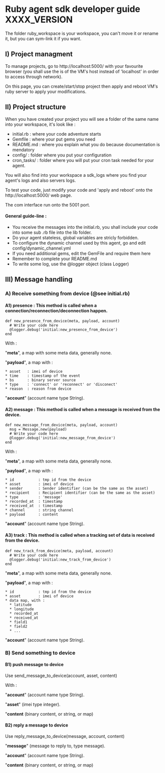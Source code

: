 
# Ruby agent sdk developer guide XXXX_VERSION

The folder ruby_workspace is your workspace, you can't move it or rename it, but you can sym-link it if you want.

## I) Project managment
To manage projects, go to http://localhost:5000/ with your favourite browser (you shall use the is of the VM's host instead of 'localhost' in order to access through network).

On this page, you can create/start/stop project then apply and reboot VM's ruby server to apply your modifications.

## II) Project structure
 When you have created your project you will see a folder of the same name into your workspace, it's look like :

* initial.rb : where your code adventure starts
* Gemfile : where your put gems you need
* README.md : where you explain what you do because documentation is mendatory
* config/ : folder where you put your configuration
* cron_tasks/ : folder where you will put your cron task needed for your agent.

You will also find into your workspace a sdk_logs where you find your agent's logs and also servers logs.

To test your code, just modify your code and 'apply and reboot' onto the http://localhost:5000/ web page.

The com interface run onto the 5001 port.

#### General guide-line :

* You receive the messages into the initial.rb, you shall include your code into some sub .rb file into the lib folder.
* Do your agent stateless, global variables are stricly forbidden.
* To configure the dynamic channel used by this agent, go and edit config/dynamic_channel.yml
* If you need additional gems, edit the GemFile and require them here
* Remember to complete your README.md
* To write some log, use the @logger object (class Logger)


## III) Message handling

### A) Receive something from device (@see initial.rb)

#### A1) presence : This method is called when a connection/reconnection/deconnection happen.

```
def new_presence_from_device(meta, payload, account)
  # Write your code here
  @logger.debug('initial:new_presence_from_device')
end
```

 With :

"**meta**", a map with some meta data, generally none.

"**payload**", a map with :

    * asset   : imei of device
    * time    : timestamp of the event
    * bs      : binary server source
    * type    : 'connect' or 'reconnect' or 'disconect'
    * reason  : reason from device

"**account**" (account name type String).

#### A2) message : This method is called when a message is received from the device.

```
def new_message_from_device(meta, payload, account)
  msg = Message.new(payload)
  # Write your code here
  @logger.debug('initial:new_message_from_device')
end
```

 With :

"**meta**", a map with some meta data, generally none.

"**payload**", a map with :

    * id           : tmp id from the device
    * asset        : imei of device
    * sender       : Sender identifier (can be the same as the asset)
    * recipient    : Recipient identifier (can be the same as the asset)
    * type         : 'message'
    * recorded_at  : timestamp
    * received_at  : timestamp
    * channel      : string channel
    * payload      : content

"**account**" (account name type String).

#### A3) track : This method is called when a tracking set of data is received from the device.

```
def new_track_from_device(meta, payload, account)
  # Write your code here
  @logger.debug('initial:new_track_from_device')
end
```

"**meta**", a map with some meta data, generally none.

"**payload**", a map with :

    * id           : tmp id from the device
    * asset        : imei of device
    * data map, with :
      * latitude
      * longitude
      * recorded_at
      * received_at
      * field1
      * field2
      * ...

"**account**" (account name type String).


### B) Send something to device

#### B1) push message to device

Use send_message_to_device(account, asset, content)

With :

"**account**" (account name type String).

"**asset**" (imei type integer).

"**content** (binary content, or string, or map)

#### B2) reply a message to device

Use reply_message_to_device(message, account, content)

"**message**" (message to reply to, type message).

"**account**" (account name type String).

"**content** (binary content, or string, or map)
